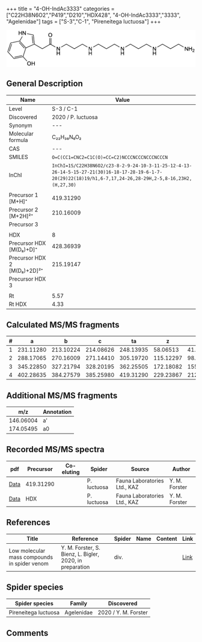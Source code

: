 +++
title = "4-OH-IndAc3333"
categories = ["C22H38N6O2","P419","D210","HDX428",
"4-OH-IndAc3333","3333",
"Agelenidae"]
tags = ["S-3","C-1",
"Pireneitega luctuosa"]
+++

![](/img/4-OH-IndAc3333.png)

## General Description

| Name                       | Value              |
|----------------------------|--------------------|
| Level                      | S-3 / C-1          |
| Discovered                 | 2020 / P. luctuosa |
| Synonym                    | ---                |
| Molecular formula          | C₂₂H₃₈N₆O₂                   |
| CAS                        | ---                |
| SMILES | `O=C(CC1=CNC2=C1C(O)=CC=C2)NCCCNCCCNCCCNCCCN`  |
| InChI  | `InChI=1S/C22H38N6O2/c23-8-2-9-24-10-3-11-25-12-4-13-26-14-5-15-27-21(30)16-18-17-28-19-6-1-7-20(29)22(18)19/h1,6-7,17,24-26,28-29H,2-5,8-16,23H2,(H,27,30)`  |
|                            |                    |
| Precursor 1 [M+H]⁺         | 419.31290                    |
| Precursor 2 [M+2H]²⁺       | 210.16009                   |
| Precursor 3                |                    |
|                            |                    |
| HDX                        | 8                   |
| Precursor HDX   [M(D₈)+D]⁺   | 428.36939                   |
| Precursor HDX 2 [M(D₈)+2D]²⁺ | 215.19147                   |
| Precursor HDX 3            |                    |
|                            |                    |
| Rt                         | 5.57                   |
| Rt HDX                     | 4.33                   |

## Calculated MS/MS fragments

| # | a         | b         | c         | ta        | z         | y         | tz        |
|---|-----------|-----------|-----------|-----------|-----------|-----------|-----------|
| 1 | 231.11280 | 213.10224 | 214.08626 | 248.13935 | 58.06513 | 41.03858 | 75.09167 |
| 2 | 288.17065 | 270.16009 | 271.14410 | 305.19720 | 115.12297 | 98.09643 | 132.14952 |
| 3 | 345.22850 | 327.21794 | 328.20195 | 362.25505 | 172.18082 | 155.15428 | 189.20737 |
| 4 | 402.28635 | 384.27579 | 385.25980 | 419.31290 | 229.23867 | 212.21212 | 246.26522 |

## Additional MS/MS fragments

| m/z | Annotation |
|-----|------------|
| 146.06004    | a'   |
| 174.05495    | a0   |

## Recorded MS/MS spectra

| pdf                                             | Precursor | Co-eluting | Spider      | Source                       | Author        |
|-------------------------------------------------|-----------|------------|-------------|------------------------------|---------------|
| [Data](/pdf/P-luctuosa/419_4-OH-IndAc3333_Pl.pdf) | 419.31290 |           | P. luctuosa | Fauna Laboratories Ltd., KAZ | Y. M. Forster |
| [Data](/pdf/P-luctuosa/419_4-OH-IndAc3333_Pl_HDX.pdf) | HDX |           | P. luctuosa | Fauna Laboratories Ltd., KAZ | Y. M. Forster |


## References

| Title | Reference | Spider | Name | Content | Link |
|-------|-----------|--------|------|---------|------|
| Low molecular mass compounds in spider venom      | Y. M. Forster, S. Bienz, L. Bigler, 2020, in preparation          | div.       |   |   | [Link](unknown) |

## Spider species

| Spider species     | Family     | Discovered           |
|--------------------|------------|----------------------|
| Pireneitega luctuosa | Agelenidae | 2020 / Y. M. Forster |


## Comments